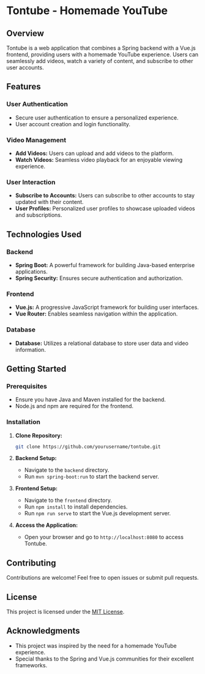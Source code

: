 # Tontube - Homemade YouTube

## Overview
Tontube is a web application that combines a Spring backend with a Vue.js frontend, providing users with a homemade YouTube experience. Users can seamlessly add videos, watch a variety of content, and subscribe to other user accounts.

## Features

### User Authentication
- Secure user authentication to ensure a personalized experience.
- User account creation and login functionality.

### Video Management
- **Add Videos:** Users can upload and add videos to the platform.
- **Watch Videos:** Seamless video playback for an enjoyable viewing experience.

### User Interaction
- **Subscribe to Accounts:** Users can subscribe to other accounts to stay updated with their content.
- **User Profiles:** Personalized user profiles to showcase uploaded videos and subscriptions.

## Technologies Used

### Backend
- **Spring Boot:** A powerful framework for building Java-based enterprise applications.
- **Spring Security:** Ensures secure authentication and authorization.

### Frontend
- **Vue.js:** A progressive JavaScript framework for building user interfaces.
- **Vue Router:** Enables seamless navigation within the application.

### Database
- **Database:** Utilizes a relational database to store user data and video information.

## Getting Started

### Prerequisites
- Ensure you have Java and Maven installed for the backend.
- Node.js and npm are required for the frontend.

### Installation
1. **Clone Repository:**
   ```bash
   git clone https://github.com/yourusername/tontube.git
   ```

2. **Backend Setup:**
   - Navigate to the `backend` directory.
   - Run `mvn spring-boot:run` to start the backend server.

3. **Frontend Setup:**
   - Navigate to the `frontend` directory.
   - Run `npm install` to install dependencies.
   - Run `npm run serve` to start the Vue.js development server.

4. **Access the Application:**
   - Open your browser and go to `http://localhost:8080` to access Tontube.

## Contributing
Contributions are welcome! Feel free to open issues or submit pull requests.

## License
This project is licensed under the [MIT License](LICENSE).

## Acknowledgments
- This project was inspired by the need for a homemade YouTube experience.
- Special thanks to the Spring and Vue.js communities for their excellent frameworks.
